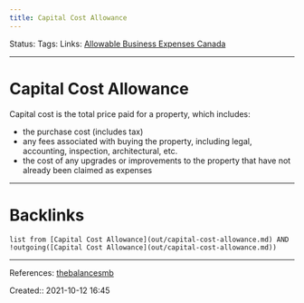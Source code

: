 ```yaml
---
title: Capital Cost Allowance
---
```

Status: 
Tags: 
Links: [Allowable Business Expenses Canada](out/allowable-business-expenses-canada.md)
___
# Capital Cost Allowance
Capital cost is the total price paid for a property, which includes:
- the purchase cost (includes tax)
- any fees associated with buying the property, including legal, accounting, inspection, architectural, etc.
- the cost of any upgrades or improvements to the property that have not already been claimed as expenses
___
# Backlinks
```dataview
list from [Capital Cost Allowance](out/capital-cost-allowance.md) AND !outgoing([Capital Cost Allowance](out/capital-cost-allowance.md))
```
___
References: [thebalancesmb](https://www.thebalancesmb.com/capital-cost-allowance-2947323)

Created:: 2021-10-12 16:45
